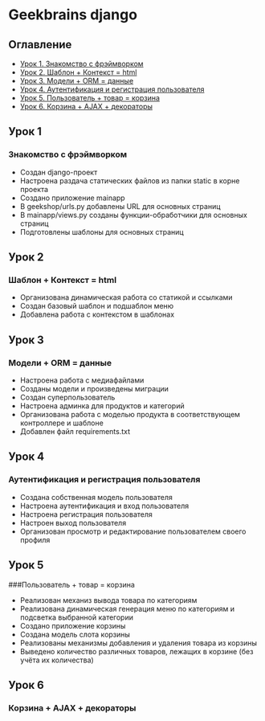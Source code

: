 # Geekbrains django

## Оглавление

- [Урок 1. Знакомство с фрэймворком](#Урок-1)
- [Урок 2. Шаблон + Контекст = html](#Урок-2)
- [Урок 3. Модели + ORM = данные](#Урок-3)
- [Урок 4. Аутентификация и регистрация пользователя](#Урок-4)
- [Урок 5. Пользователь + товар = корзина](#Урок-5)
- [Урок 6. Корзина + AJAX + декораторы](#Урок-6)


## Урок 1
### Знакомство с фрэймворком
- Создан django-проект
- Настроена раздача статических файлов из папки static в корне проекта
- Создано приложение mainapp
- В geekshop/urls.py добавлены URL для основных страниц
- В mainapp/views.py созданы функции-обработчики для основных страниц
- Подготовлены шаблоны для основных страниц

## Урок 2 
### Шаблон + Контекст = html

- Организована динамическая работа со статикой и ссылками
- Создан базовый шаблон и подшаблон меню
- Добавлена работа с контекстом в шаблонах

## Урок 3
### Модели + ORM = данные

- Настроена работа с медиафайлами
- Созданы модели и произведены миграции
- Создан суперпользователь
- Настроена админка для продуктов и категорий
- Организована работа с моделью продукта в соответствующем контроллере и шаблоне
- Добавлен файл requirements.txt

## Урок 4
### Аутентификация и регистрация пользователя

- Создана собственная модель пользователя
- Настроена аутентификация и вход пользователя
- Настроена регистрация пользователя
- Настроен выход пользователя
- Организован просмотр и редактирование пользователем своего профиля

## Урок 5
###Пользователь + товар = корзина

- Реализован механиз вывода товара по категориям
- Реализована динамическая генерация меню по категориям и подсветка выбранной категории
- Создано приложение корзины
- Создана модель слота корзины
- Реализованы механизмы добавления и удаления товара из корзины
- Выведено количество различных товаров, лежащих в корзине (без учёта их количества)

## Урок 6
### Корзина + AJAX + декораторы